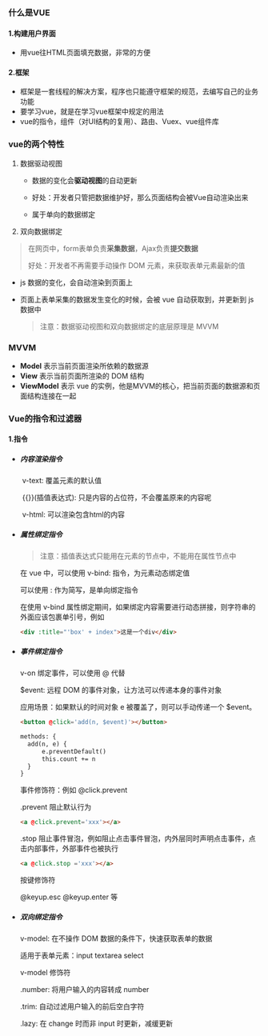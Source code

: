 ### 什么是VUE

#### 1.构建用户界面

- 用vue往HTML页面填充数据，非常的方便

#### 2.框架

- 框架是一套线程的解决方案，程序也只能遵守框架的规范，去编写自己的业务功能
- 要学习vue，就是在学习vue框架中规定的用法
- vue的指令，组件（对UI结构的复用）、路由、Vuex、vue组件库

### vue的两个特性

1. 数据驱动视图

   - 数据的变化会**驱动视图**的自动更新

   - 好处：开发者只管把数据维护好，那么页面结构会被Vue自动渲染出来
   - 属于单向的数据绑定

2. 双向数据绑定

> 在网页中，form表单负责**采集数据**，Ajax负责**提交数据**
>
> 好处：开发者不再需要手动操作 DOM 元素，来获取表单元素最新的值

- js 数据的变化，会自动渲染到页面上

- 页面上表单采集的数据发生变化的时候，会被 vue 自动获取到，并更新到 js 数据中

  > 注意：数据驱动视图和双向数据绑定的底层原理是 MVVM

### MVVM

- **Model** 表示当前页面渲染所依赖的数据源
- **View** 表示当前页面所渲染的 DOM 结构
- **ViewModel** 表示 vue 的实例，他是MVVM的核心，把当前页面的数据源和页面结构连接在一起

### Vue的指令和过滤器

#### 1.指令

- ##### 内容渲染指令

  ​	v-text: 覆盖元素的默认值

  ​	{{}}(插值表达式): 只是内容的占位符，不会覆盖原来的内容呢

  ​	v-html: 可以渲染包含html的内容

- ##### 属性绑定指令

  > 注意：插值表达式只能用在元素的节点中，不能用在属性节点中

  在 vue 中，可以使用 v-bind: 指令，为元素动态绑定值

  可以使用 : 作为简写，是单向绑定指令

  在使用 v-bind 属性绑定期间，如果绑定内容需要进行动态拼接，则字符串的外面应该包裹单引号，例如

  ```html
  <div :title="'box' + index">这是一个div</div>
  ```

  

- ##### 事件绑定指令

  v-on 绑定事件，可以使用 @ 代替

  $event: 远程 DOM 的事件对象，让方法可以传递本身的事件对象

  应用场景：如果默认的时间对象 e 被覆盖了，则可以手动传递一个 $event。

  ```html
  <button @click='add(n, $event)'></button>
  
  methods: {
  	add(n, e) {
  		e.preventDefault()
  		this.count += n
  	}
  }
  ```

  事件修饰符：例如 @click.prevent

  .prevent 阻止默认行为

  ```html
  <a @click.prevent='xxx'></a>
  ```

  .stop 阻止事件冒泡，例如阻止点击事件冒泡，内外层同时声明点击事件，点击内部事件，外部事件也被执行

  ```html
  <a @click.stop ='xxx'></a>
  ```

  按键修饰符

  @keyup.esc @keyup.enter 等

- ##### 双向绑定指令

  v-model: 在不操作 DOM 数据的条件下，快速获取表单的数据

  适用于表单元素：input textarea select

  v-model 修饰符

  .number: 将用户输入的内容转成 number

  .trim: 自动过滤用户输入的前后空白字符

  .lazy: 在 change 时而非 input 时更新，减缓更新

  